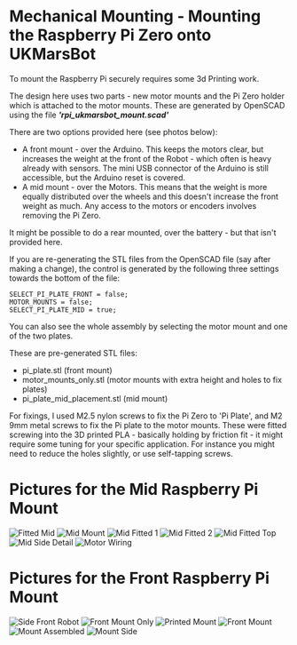 # Mechanical Mounting - Mounting the Raspberry Pi Zero onto UKMarsBot

To mount the Raspberry Pi securely requires some 3d Printing work.

The design here uses two parts - new motor mounts and the Pi Zero holder which is attached to the motor mounts. These are generated by OpenSCAD using the file ***'rpi_ukmarsbot_mount.scad'***

There are two options provided here (see photos below):
 - A front mount - over the Arduino. This keeps the motors clear, but increases the weight at the front of the Robot - which often is heavy already with sensors. The mini USB connector of the Arduino is still accessible, but the Arduino reset is covered.
 - A mid mount - over the Motors. This means that the weight is more equally distributed over the wheels and this doesn't increase the front weight as much. Any access to the motors or encoders involves removing the Pi Zero.

It might be possible to do a rear mounted, over the battery - but that isn't provided here. 

If you are re-generating the STL files from the OpenSCAD file (say after making a change), the control is generated by the following three settings towards the bottom of the file:
```
SELECT_PI_PLATE_FRONT = false;
MOTOR_MOUNTS = false;
SELECT_PI_PLATE_MID = true;
```
You can also see the whole assembly by selecting the motor mount and one of the two plates.

These are pre-generated STL files:
 * pi_plate.stl (front mount)
 * motor_mounts_only.stl (motor mounts with extra height and holes to fix plates)
 * pi_plate_mid_placement.stl (mid mount)

For fixings, I used M2.5 nylon screws to fix the Pi Zero to 'Pi Plate', and M2 9mm metal screws to fix the Pi plate to the motor mounts. These were fitted screwing into the 3D printed PLA - basically holding by friction fit - it might require some tuning for your specific application. For instance you might need to reduce the holes slightly, or use self-tapping screws.

# Pictures for the Mid Raspberry Pi Mount

![Fitted Mid](images/fitted_mid.jpg)
![Mid Mount](images/mid_mount.jpg)
![Mid Fitted 1](images/pi_mid_mount_fitted.jpg)
![Mid Fitted 2](images/pi_mid_mount_fitted2.jpg)
![Mid Fitted Top](images/pi_mid_mount_fitted_top.jpg)
![Mid Side Detail](images/mid_side_detail.jpg)
![Motor Wiring](images/pi_mid_motor_wiring.jpg)


# Pictures for the Front Raspberry Pi Mount

![Side Front Robot](images/side_front_bot.jpg)
![Front Mount Only](images/pi_front_mount_only.jpg)
![Printed Mount](images/printed_mount.jpg)
![Front Mount](images/pi_front_mount.jpg)
![Mount Assembled](images/mount_assembled.jpg)
![Mount Side](images/mount_side.jpg)


